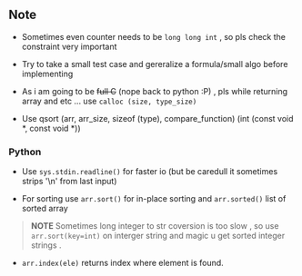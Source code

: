 ## Note

* Sometimes even counter needs to be `long long int` , so pls check the constraint very important

* Try to take a small test case and gereralize a formula/small algo before implementing 

* As i am going to be ~~full C~~ (nope back to python :P) , pls while returning array and etc ... use `calloc (size, type_size)`

* Use qsort (arr, arr_size, sizeof (type), compare_function) (int (const void *, const void *))

### Python 

* Use `sys.stdin.readline()` for faster io (but be caredull it sometimes strips '\n' from last input)

* For sorting use `arr.sort()` for in-place sorting and `arr.sorted()` list of sorted array

> **NOTE** Sometimes long integer to str coversion is too slow , so use `arr.sort(key=int)` on interger string and magic u get sorted integer strings .

* `arr.index(ele)` returns index where element is found.
